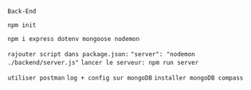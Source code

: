 `Back-End`

`npm init`

`npm i express dotenv mongoose nodemon`

`rajouter script dans package.json:`
`"server": "nodemon ./backend/server.js"`
`lancer le serveur: npm run server`

`utiliser postman`
`log + config sur mongoDB`
`installer mongoDB compass`
